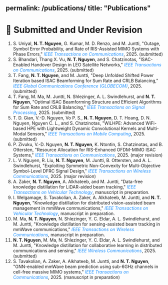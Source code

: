 permalink: /publications/
title: "Publications"
---

# 📝 Submitted and Under Revision  

<ol>

<li>
S. Uniyal, <strong>N. T. Nguyen</strong>, G. Kumar, M. D. Renzo, and M. Juntti,  
"Outage, Symbol Error Probability, and Rate of RIS-Assisted MIMO Systems with Phase Errors,"  
<span style="color:#1E90FF;"><em>IEEE Transactions on Communications</em></span>, 2025. (submitted)
</li>

<li>
S. Bhandari, Thang X. Vu, <strong>N. T. Nguyen</strong>, and S. Chatzinotas,  
"ISAC-Enabled Handover Design in LEO Satellite Networks,"  
<span style="color:#1E90FF;"><em>IEEE Transactions on Communications</em></span>, 2025. (submitted)
</li>

<li>
T. Fang, <strong>N. T. Nguyen</strong>, and M. Juntti,  
"Deep Unfolded Shifted Power Iteration based ISAC Beamforming for Sum Rate and CRLB Balancing,"  
<span style="color:#1E90FF;"><em>IEEE Global Communications Conference (GLOBECOM)</em></span>, 2025. (submitted)
</li>

<li>
T. Fang, M. Ma, M. Juntti, N. Shlezinger, A. L. Swindlehurst, and <strong>N. T. Nguyen</strong>,  
"Optimal ISAC Beamforming Structure and Efficient Algorithms for Sum Rate and CRLB Balancing,"  
<span style="color:#1E90FF;"><em>IEEE Transactions on Signal Processing</em></span>, 2025. (submitted)
</li>

<li>
T. D. Gian, V.-D. Nguyen, Vo P. S., <strong>N. T. Nguyen</strong>, D. T. Hoang, D. N. Nguyen, Nguyen C. L., and S. Chatzinotas,  
"WiLHPE: Advanced WiFi-based HPE with Lightweight Dynamic Convolutional Kernels and Multi-Modal Sensors,"  
<span style="color:#1E90FF;"><em>IEEE Transactions on Mobile Computing</em></span>, 2025. (submitted)
</li>

<li>
P. Zivuku, V.-D. Nguyen, <strong>N. T. Nguyen</strong>, K. Ntontin, S. Chatzinotas, and B. Ottersten,  
"Resource Allocation for RIS-Enhanced OFDM-MIMO ISAC Systems,"  
<span style="color:#1E90FF;"><em>IEEE Transactions on Communications</em></span>, 2025. (major revision)
</li>

<li>
L. V. Nguyen, R. Liu, <strong>N. T. Nguyen</strong>, M. Juntti, B. Ottersten, and A. L. Swindlehurst,  
"Exploiting Symmetric Non-Convexity for Multi-Objective Symbol-Level DFRC Signal Design,"  
<span style="color:#1E90FF;"><em>IEEE Transactions on Wireless Communications</em></span>, 2025. (major revision)
</li>

<li>
A. Zaker, <strong>N. T. Nguyen</strong>, A. Alkhateeb, and M. Juntti,  
"Data-free knowledge distillation for LiDAR-aided beam tracking,"  
<span style="color:#1E90FF;"><em>IEEE Transactions on Vehicular Technology</em></span>, manuscript in preparation.
</li>

<li>
I. Welgamage, S. Tavakolian, A. Zaker, A. Alkhateeb, M. Juntti, and <strong>N. T. Nguyen</strong>,  
"Knowledge distillation for distributed vision-assisted beam management in mmWave communications,"  
<span style="color:#1E90FF;"><em>IEEE Transactions on Vehicular Technology</em></span>, manuscript in preparation.
</li>

<li>
M. Ma, <strong>N. T. Nguyen</strong>, N. Shlezinger, Y. C. Eldar, A. L. Swindlehurst, and M. Juntti,  
"Knowledge distillation for sensing-assisted beam tracking in mmWave communications,"  
<span style="color:#1E90FF;"><em>IEEE Transactions on Wireless Communications</em></span>, manuscript in preparation.
</li>

<li>
<strong>N. T. Nguyen</strong>, M. Ma, N. Shlezinger, Y. C. Eldar, A. L. Swindlehurst, and M. Juntti,  
"Knowledge distillation for collaborative learning in distributed communications and sensing,"  
<span style="color:#1E90FF;"><em>IEEE Wireless Communications</em></span>, 2025. (submitted)
</li>

<li>
S. Tavakolian, A. Zaker, A. Alkhateeb, M. Juntti, and <strong>N. T. Nguyen</strong>,  
"GNN-enabled mmWave beam prediction using sub-6GHz channels in cell-free massive MIMO systems,"  
<span style="color:#1E90FF;"><em>IEEE Transactions on Communications</em></span>, 2025. (manuscript in preparation)
</li>

</ol>
